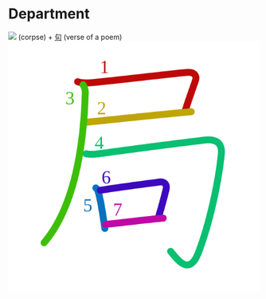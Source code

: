 # Department
[![](http://www.kanjidamage.com/assets/radsmall/corpse-e9d04cdb58636c681392fc1587c004a63c6d04a1eb3a5c3bf94b9ab1e4117a0f.jpg)](http://www.kanjidamage.com/kanji/497-corpse) (corpse) + [句](Kanji/kanji-dict/句.md) (verse of a poem)
![5c40](Kanji/kanji-colorize/5c40.svg)
